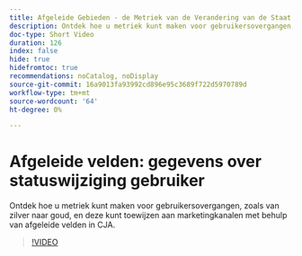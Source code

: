 ```yaml
---
title: Afgeleide Gebieden - de Metriek van de Verandering van de Staat van de Gebruiker
description: Ontdek hoe u metriek kunt maken voor gebruikersovergangen, zoals van zilver naar goud, en deze kunt toewijzen aan marketingkanalen met behulp van afgeleide velden in CJA.
doc-type: Short Video
duration: 126
index: false
hide: true
hidefromtoc: true
recommendations: noCatalog, noDisplay
source-git-commit: 16a9013fa93992cd896e95c3689f722d5970789d
workflow-type: tm+mt
source-wordcount: '64'
ht-degree: 0%

---
```



# Afgeleide velden: gegevens over statuswijziging gebruiker

Ontdek hoe u metriek kunt maken voor gebruikersovergangen, zoals van zilver naar goud, en deze kunt toewijzen aan marketingkanalen met behulp van afgeleide velden in CJA.

<!-- 85_S103_3442450_125_derived-fields-user-state-change-metrics -->
>[!VIDEO](https://video.tv.adobe.com/v/3458355/?learn=on&enablevpops=true)
